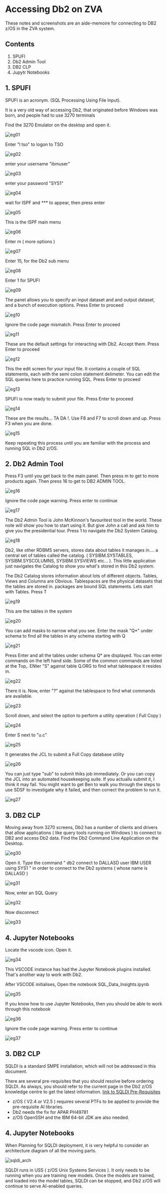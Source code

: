 # Accessing Db2 on ZVA

These notes and screenshots are an aide-memoire for connecting to DB2 z/OS in the ZVA system.


## Contents

1. SPUFI
2. Db2 Admin Tool
3. DB2 CLP
4. Jupytr Notebooks

## 1. SPUFI 

SPUFI is an acronym. (SQL Processing Using File Input).

It is a very old way of accessing Db2, that originated before Windows was born, and people had to use 3270 terminals

Find the 3270 Emulator on the desktop and open it.

![eg01](logonimages/eg01.JPG)

Enter "l tso" to logon to TSO

![eg02](logonimages/eg02.JPG)

enter your username "ibmuser"

![eg03](logonimages/eg03.JPG)

enter your password "SYS1"

![eg04](logonimages/eg04.JPG)

wait for ISPF and *** to appear, then press enter

![eg05](logonimages/eg05.JPG)

This is the ISPF main menu

![eg06](logonimages/eg06.JPG)

Enter m ( more options )

![eg07](logonimages/eg07.JPG)

Enter 15, for the Db2 sub menu

![eg08](logonimages/eg08.JPG)

Enter 1 for SPUFI

![eg09](logonimages/eg09.JPG)

The panel allows you to specify an input dataset and and output dataset, and a bunch of execution options. Press Enter to proceed

![eg10](logonimages/eg10.JPG)

Ignore the code page mismatch. Press Enter to proceed

![eg11](logonimages/eg11.JPG)

These are the default settings for interacting with Db2. Accept them. Press Enter to proceed

![eg12](logonimages/eg12.JPG)

This the edit screen for your input file.
It contains a couple of SQL statements, each with the semi colon statement delimeter.
You can edit the SQL queries here to practice running SQL. Press Enter to proceed

![eg13](logonimages/eg13.JPG)

SPUFI is now ready to submit your file. Press Enter to proceed

![eg14](logonimages/eg14.JPG)

These are the results... TA DA !. Use F8 and F7 to scroll down and up. Press F3 when you are done.

![eg15](logonimages/eg15.JPG)

Keep repeating this process until you are familiar with the process and running SQL in Db2 z/OS.

## 2. Db2 Admin Tool


Press F3 until you get back to the main panel. Then press m to get to more products again. Then press 16 to get to DB2 ADMIN TOOL.

![eg16](logonimages/eg16.JPG)

Ignore the code page warning. Press enter to continue

![eg17](logonimages/eg17.JPG)

The Db2 Admin Tool is John McKinnon's favouritest tool in the world. These note will show you how to start using it. But give John a call and ask him to give you the presidential tour. Press 1 to navigate the Db2 System Catalog.

![eg18](logonimages/eg18.JPG)

Db2, like other RDBMS servers, stores data about tables it manages in.... a central set of tables called the catalog. ( SYSIBM.SYSTABLES, SYSIBM.SYSCOLUMNS, SYSIBM.SYSVIEWS etc... ). This little application just navigates the Catalog to show you what's stored in this Db2 system.

The Db2 Catalog stores information about lots of different objects. Tables, Views and Columns are Obvious. Tablespaces are the physical datasets that the tables are stored in. packages are bound SQL statements. Lets start with Tables. Press T

![eg19](logonimages/eg19.JPG)

This are the tables in the system

![eg20](logonimages/eg20.JPG)


You can add masks to narrow what you see. Enter the mask "Q*" under schema to find all the tables in any schema starting with Q

![eg21](logonimages/eg21.JPG)

Press Enter and all the tables under schema Q* are displayed. You can enter commands on the left hand side. Some of the common commands are listed at the Top,. ENter "S" against table Q.ORG to find what tablespace it resides in.

![eg22](logonimages/eg22.JPG)

There it is. Now, enter "?" against the tablespace to find what commands are available.

![eg23](logonimages/eg23.JPG)

Scroll down, and select the option to perform a utility operation ( Full Copy )

![eg24](logonimages/eg24.JPG)

Enter S next to "u.c"

![eg25](logonimages/eg25.JPG)

It generates the JCL to submit a Full Copy database utility

![eg26](logonimages/eg26.JPG)

You can just type "sub" to submit thiks job immediately. Or you can copy the JCL into an automated housekeeping suite. If you actuallu submit it, I think it may fail. You might want to get Ben to walk you through the steps to use SDSF to investigate why it failed, and then correct the problem to run it.

![eg27](logonimages/eg27.JPG)


## 3. DB2 CLP

Moving away from 3270 screens, Db2 has a number of clients and drivers that allow applications ( like query tools running on Windows ) to connect to DB2 and access Db2 data. Find the Db2 Command Line Application on the Desktop.

![eg30](logonimages/eg30.JPG)

Open it. Type the command " db2 connect to DALLASD user IBM USER using SYS1 " in order to connect to the Db2 systems ( whose name is DALLASD )

![eg31](logonimages/eg31.JPG)

Now, enter an SQL Query

![eg32](logonimages/eg32.JPG)

Now disconnect

![eg33](logonimages/eg33.JPG)

## 4. Jupyter Notebooks


Locate the vscode icon. Open it.

![eg34](logonimages/eg34.JPG)

This VSCODE instance has had the Jupyter Notebook plugins installed. That's another way to work with Db2.

After VSCODE initialises, Open the notebook SQL_Data_Insights.ipynb

![eg35](logonimages/eg35.JPG)

If you know how to use Jupyter Notebooks, then you should be able to work through this notebook

![eg36](logonimages/eg36.JPG)

Ignore the code page warning. Press enter to continue

![eg37](logonimages/eg37.JPG)




## 3. DB2 CLP

SQLDI is a standard SMPE installation, which will not be addressed in this document.

There are several pre-requisites that you should resolve before ordering SQLDI. As always, you should refer to the current page in the Db2 z/OS knowledge centre to get the latest information. [link to SQLDI Pre-Requisites](https://www.ibm.com/docs/en/db2-for-zos/13?topic=di-preparing-sql-installation)

* z/OS ( V2.4 or V2.5 ) requires several PTFs to be applied to provide the pre-requisite AI libraries.
* Db2 needs the fix for APAR PH49781
* z/OS OpenSSH and the IBM 64-bit JDK are also needed.


## 4. Jupyter Notebooks

When Planning for SQLDI deployment, it is very helpful to consider an architecture diagram of all the moving parts.

![sqldi_arch](sqldiimages/sqldi_arch.JPG)

SQLDI runs in USS ( z/OS Unix Systems Services ). It only needs to be running when you are training new models. Once the models are trained, and loaded into the model tables, SQLDI can be stopped, and Db2 z/OS will continue to serve AI-enabled queries.
